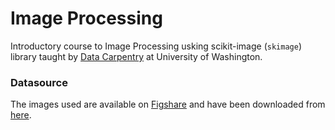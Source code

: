 # Image Processing

Introductory course to Image Processing usking scikit-image (`skimage`) library taught by [Data Carpentry](https://datacarpentry.org/image-processing/) at University of Washington.

### Datasource

The images used are available on [Figshare](https://figshare.com/) and have been downloaded from [here](https://figshare.com/articles/dataset/Data_Carpentry_Image_Processing_Data_beta_/19260677).


